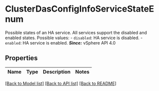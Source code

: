 # ClusterDasConfigInfoServiceStateEnum

Possible states of an HA service.  All services support the disabled and enabled states.  Possible values: - `disabled`: HA service is disabled. - `enabled`: HA service is enabled.    ***Since:*** vSphere API 4.0 

## Properties
Name | Type | Description | Notes
------------ | ------------- | ------------- | -------------

[[Back to Model list]](../README.md#documentation-for-models) [[Back to API list]](../README.md#documentation-for-api-endpoints) [[Back to README]](../README.md)


